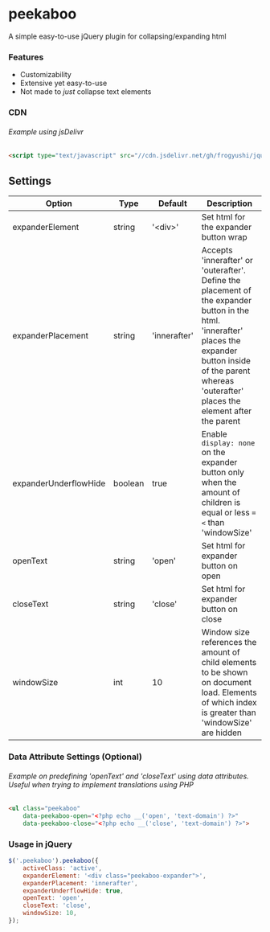 # peekaboo
A simple easy-to-use jQuery plugin for collapsing/expanding html

### Features

- Customizability
- Extensive yet easy-to-use
- Not made to *just* collapse text elements

### CDN
###### Example using jsDelivr
```html
<script type="text/javascript" src="//cdn.jsdelivr.net/gh/frogyushi/jquery-peekaboo@master/jquery.peekaboo.min.js"></script>
```

## Settings
| Option | Type | Default | Description |
|---|---|---|---|
| expanderElement | string | '\<div\>' | Set html for the expander button wrap |
| expanderPlacement | string | 'innerafter' | Accepts 'innerafter' or 'outerafter'. Define the placement of the expander button in the html. 'innerafter' places the expander button inside of the parent whereas 'outerafter' places the element after the parent |
| expanderUnderflowHide | boolean | true | Enable `display: none` on the expander button only when the amount of children is equal or less `=<` than 'windowSize' |
| openText | string | 'open' | Set html for expander button on open |
| closeText | string | 'close' | Set html for expander button on close |
| windowSize | int | 10 | Window size references the amount of child elements to be shown on document load. Elements of which index is greater than 'windowSize' are hidden |                                                |

### Data Attribute Settings (Optional)
###### Example on predefining 'openText' and 'closeText' using data attributes. Useful when trying to implement translations using PHP
```html
<ul class="peekaboo"
    data-peekaboo-open="<?php echo __('open', 'text-domain') ?>"
    data-peekaboo-close="<?php echo __('close', 'text-domain') ?>">
```

### Usage in jQuery
```js
$('.peekaboo').peekaboo({
    activeClass: 'active',
    expanderElement: '<div class="peekaboo-expander">',
    expanderPlacement: 'innerafter',
    expanderUnderflowHide: true,
    openText: 'open',
    closeText: 'close',
    windowSize: 10,
});
```
